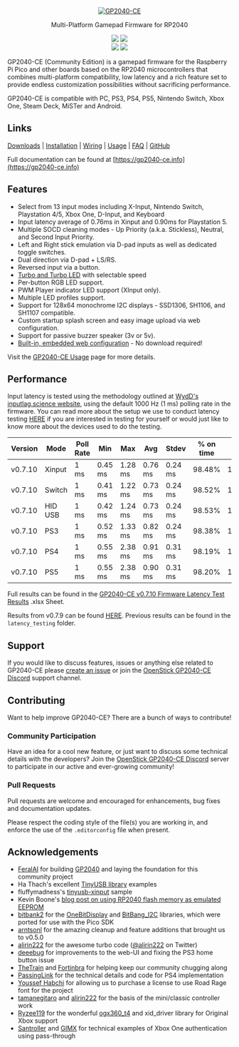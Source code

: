 <p align="center">
  <a href="https://gp2040-ce.info">
    <img alt="GP2040-CE" src="https://raw.githubusercontent.com/OpenStickCommunity/Site/main/docs/assets/images/gp2040-ce-logo.png" />
  </a>
</p>

<p align="center">
  Multi-Platform Gamepad Firmware for RP2040
</p>

<p align="center">
  <img src="https://img.shields.io/github/license/OpenStickCommunity/GP2040-CE" />
  <img src="https://img.shields.io/github/actions/workflow/status/OpenStickCommunity/GP2040-CE/cmake.yml" />
  <br />
  <img src="https://img.shields.io/badge/inputlag.science-0.86%20ms-blue" />
  <img src="https://img.shields.io/badge/MiSTer%20latency-0.765%20ms-blue" />
</p>

<p>
  GP2040-CE (Community Edition) is a gamepad firmware for the Raspberry Pi Pico and other boards based on the RP2040 microcontrollers that combines multi-platform compatibility, low latency and a rich feature set to provide endless customization possibilities without sacrificing performance.
</p>

<p>
  GP2040-CE is compatible with PC, PS3, PS4, PS5, Nintendo Switch, Xbox One, Steam Deck, MiSTer and Android.
</p>

## Links

[Downloads](https://gp2040-ce.info/downloads) | [Installation](https://gp2040-ce.info/installation) | [Wiring](https://gp2040-ce.info/controller-build/wiring) | [Usage](https://gp2040-ce.info/usage) | [FAQ](https://gp2040-ce.info/faq/faq-general) | [GitHub](https://github.com/OpenStickCommunity/GP2040-CE)

Full documentation can be found at [https://gp2040-ce.info](https://gp2040-ce.info)

## Features

- Select from 13 input modes including X-Input, Nintendo Switch, Playstation 4/5, Xbox One, D-Input, and Keyboard
- Input latency average of 0.76ms in Xinput and 0.90ms for Playstation 5.
- Multiple SOCD cleaning modes - Up Priority (a.k.a. Stickless), Neutral, and Second Input Priority.
- Left and Right stick emulation via D-pad inputs as well as dedicated toggle switches.
- Dual direction via D-pad + LS/RS.
- Reversed input via a button.
- [Turbo and Turbo LED](https://gp2040-ce.info/add-ons/turbo) with selectable speed
- Per-button RGB LED support.
- PWM Player indicator LED support (XInput only).
- Multiple LED profiles support.
- Support for 128x64 monochrome I2C displays - SSD1306, SH1106, and SH1107 compatible.
- Custom startup splash screen and easy image upload via web configuration.
- Support for passive buzzer speaker (3v or 5v).
- [Built-in, embedded web configuration](https://gp2040-ce.info/web-configurator) - No download required!

Visit the [GP2040-CE Usage](https://gp2040-ce.info/usage) page for more details.

## Performance

Input latency is tested using the methodology outlined at [WydD's inputlag.science website](https://inputlag.science/controller/methodology), using the default 1000 Hz (1 ms) polling rate in the firmware.
You can read more about the setup we use to conduct latency testing [HERE](https://github.com/OpenStickCommunity/Site/blob/main/latency_testing/README.md) if you are interested in testing for yourself or would just like to know more about the devices used to do the testing.

| Version | Mode    | Poll Rate | Min     | Max     | Avg     | Stdev   | % on time | %1f skip | %2f skip |
| ------- | ------- | --------- | ------- | ------- | ------- | ------- | --------- | -------- | -------- |
| v0.7.10 | Xinput  | 1 ms      | 0.45 ms | 1.28 ms | 0.76 ms | 0.24 ms | 98.48%    | 1.52%    | 0%       |
| v0.7.10 | Switch  | 1 ms      | 0.41 ms | 1.22 ms | 0.73 ms | 0.24 ms | 98.52%    | 1.48%    | 0%       |
| v0.7.10 | HID USB | 1 ms      | 0.42 ms | 1.24 ms | 0.73 ms | 0.24 ms | 98.53%    | 1.47%    | 0%       |
| v0.7.10 | PS3     | 1 ms      | 0.52 ms | 1.33 ms | 0.82 ms | 0.24 ms | 98.38%    | 1.62%    | 0%       |
| v0.7.10 | PS4     | 1 ms      | 0.55 ms | 2.38 ms | 0.91 ms | 0.31 ms | 98.19%    | 1.81%    | 0%       |
| v0.7.10 | PS5     | 1 ms      | 0.55 ms | 2.38 ms | 0.90 ms | 0.31 ms | 98.20%    | 1.80%    | 0%       |

Full results can be found in the [GP2040-CE v0.7.10 Firmware Latency Test Results](https://github.com/OpenStickCommunity/Site/raw/main/latency_testing/GP2040-CE_Firmware_Latency_Test_Results_v0.7.10.xlsx) .xlsx Sheet.

Results from v0.7.9 can be found [HERE](https://github.com/OpenStickCommunity/Site/raw/main/latency_testing/GP2040-CE_Firmware_Latency_Test_Results_v0.7.9.xlsx). Previous results can be found in the `latency_testing` folder.

## Support

If you would like to discuss features, issues or anything else related to GP2040-CE please [create an issue](https://github.com/OpenStickCommunity/GP2040-CE/issues/new) or join the [OpenStick GP2040-CE Discord](https://discord.gg/k2pxhke7q8) support channel.

## Contributing

Want to help improve GP2040-CE? There are a bunch of ways to contribute!

### Community Participation

Have an idea for a cool new feature, or just want to discuss some technical details with the developers? Join the [OpenStick GP2040-CE Discord](https://discord.gg/k2pxhke7q8) server to participate in our active and ever-growing community!

### Pull Requests

Pull requests are welcome and encouraged for enhancements, bug fixes and documentation updates.

Please respect the coding style of the file(s) you are working in, and enforce the use of the `.editorconfig` file when present.

## Acknowledgements

- [FeralAI](https://github.com/FeralAI) for building [GP2040](https://github.com/FeralAI/GP2040) and laying the foundation for this community project
- Ha Thach's excellent [TinyUSB library](https://github.com/hathach/tinyusb) examples
- fluffymadness's [tinyusb-xinput](https://github.com/fluffymadness/tinyusb-xinput) sample
- Kevin Boone's [blog post on using RP2040 flash memory as emulated EEPROM](https://kevinboone.me/picoflash.html)
- [bitbank2](https://github.com/bitbank2) for the [OneBitDisplay](https://github.com/bitbank2/OneBitDisplay) and [BitBang_I2C](https://github.com/bitbank2/BitBang_I2C) libraries, which were ported for use with the Pico SDK
- [arntsonl](https://github.com/arntsonl) for the amazing cleanup and feature additions that brought us to v0.5.0
- [alirin222](https://github.com/alirin222) for the awesome turbo code ([@alirin222](https://twitter.com/alirin222) on Twitter)
- [deeebug](https://github.com/deeebug) for improvements to the web-UI and fixing the PS3 home button issue
- [TheTrain](https://github.com/TheTrainGoes/GP2040-Projects) and [Fortinbra](https://github.com/Fortinbra) for helping keep our community chugging along
- [PassingLink](https://github.com/passinglink/passinglink) for the technical details and code for PS4 implementation
- [Youssef Habchi](https://youssef-habchi.com/) for allowing us to purchase a license to use Road Rage font for the project
- [tamanegitaro](https://github.com/tamanegitaro/) and [alirin222](https://github.com/alirin222) for the basis of the mini/classic controller work
- [Ryzee119](https://github.com/Ryzee119) for the wonderful [ogx360_t4](https://github.com/Ryzee119/ogx360_t4/) and xid_driver library for Original Xbox support
- [Santroller](https://github.com/Santroller/Santroller) and [GIMX](https://github.com/matlo/GIMX) for technical examples of Xbox One authentication using pass-through
